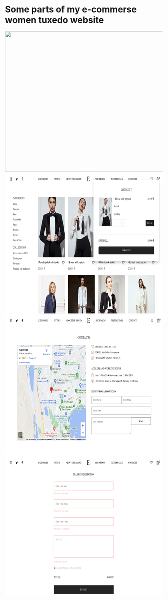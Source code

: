 # Some parts of my e-commerse women tuxedo website 
<img src="src/screenshots/home-page-screenshot.png" width='2560' height='450'>
<img src="src/screenshots/catalog-screenshot.png" width='2560' height='450'>
<img src="src/screenshots/contacts-screenshot.png" width='2560' height='450'>
<img src="src/screenshots/checkout-screenshot.png" width='2560' height='450'>
